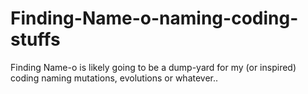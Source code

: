 # Finding-Name-o-naming-coding-stuffs
Finding Name-o is likely going to be a dump-yard for my (or inspired) coding naming mutations, evolutions or whatever..
